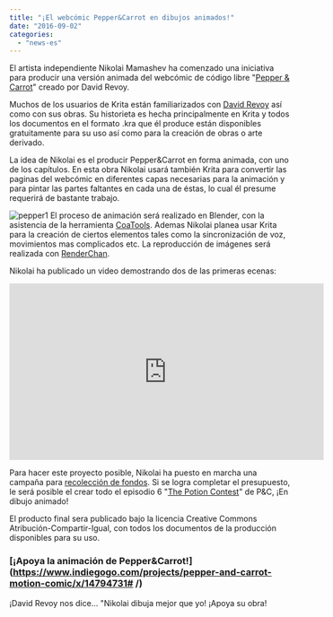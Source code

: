 ```yaml
---
title: "¡El webcómic Pepper&Carrot en dibujos animados!"
date: "2016-09-02"
categories: 
  - "news-es"
---
```


El artista independiente Nikolai Mamashev ha comenzado una iniciativa para producir una versión animada del webcómic de código libre "[Pepper & Carrot](https://www.patreon.com/davidrevoy)" creado por David Revoy.

Muchos de los usuarios de Krita están familiarizados con [David Revoy](http://davidrevoy.com/) así como con sus obras. Su historieta es hecha principalmente en Krita y todos los documentos en el formato .kra que él produce están disponibles gratuitamente para su uso así como para la creación de obras o arte derivado.

La idea de Nikolai es el producir Pepper&Carrot en forma animada, con uno de los capítulos. En esta obra Nikolai usará también Krita para convertir las paginas del webcómic en diferentes capas necesarias para la animación y para pintar las partes faltantes en cada una de éstas, lo cual él presume requerirá de bastante trabajo.

![pepper1](/images/posts/2016/pepper1.gif) El proceso de animación será realizado en Blender, con la asistencia de la herramienta [CoaTools](https://github.com/ndee85/coa_tools). Ademas Nikolai planea usar Krita para la creación de ciertos elementos tales como la sincronización de voz, movimientos mas complicados etc. La reproducción de imágenes será realizada con [RenderChan](https://morevnaproject.org/renderchan).

Nikolai ha publicado un video demostrando dos de las primeras ecenas:

<iframe src="https://www.youtube.com/embed/pHRHJbdlJdM" width="560" height="315" frameborder="0" allowfullscreen="allowfullscreen"></iframe>

Para hacer este proyecto posible, Nikolai ha puesto en marcha una campaña para [recolección de fondos](https://www.indiegogo.com/projects/pepper-and-carrot-motion-comic/x/14794731#/). Si se logra completar el presupuesto, le será posible el crear todo el episodio 6 "[The Potion Contest](http://www.peppercarrot.com/en/article271/episode-6-the-potion-contest)" de P&C, ¡En dibujo animado!

El producto final sera publicado bajo la licencia Creative Commons Atribución-Compartir-Igual, con todos los documentos de la producción disponibles para su uso.

### [¡Apoya la animación de Pepper&Carrot!](https://www.indiegogo.com/projects/pepper-and-carrot-motion-comic/x/14794731# /)

¡David Revoy nos dice... "Nikolai dibuja mejor que yo! ¡Apoya su obra!

